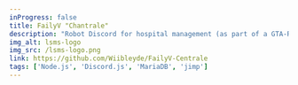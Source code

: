 ```yaml
---
inProgress: false
title: FailyV "Chantrale"
description: "Robot Discord for hospital management (as part of a GTA-RP server (FailyV)): recovery room bed management (image generation), inter-service radio management (websocket server), appointment management, ... Project no longer online as the server has closed down. (The logo is property of the server owner)"
img_alt: lsms-logo
img_src: /lsms-logo.png
link: https://github.com/Wiibleyde/FailyV-Centrale
tags: ['Node.js', 'Discord.js', 'MariaDB', 'jimp']
---
```

